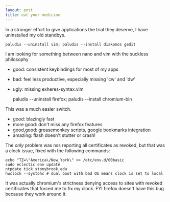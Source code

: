 ```yaml
---
layout: post
title: eat your medicine
---
```


In a stronger effort to give applications the trial they deserve, I have
uninstalled my old standbys.

    paludis --uninstall vim; paludis --install diakonos gedit

I am looking for something between nano and vim with the suckless philosophy
  * good: consistent keybindings for most of my apps
  *  bad: feel less productive, especially missing 'cw' and 'dw'
  * ugly: missing exheres-syntax.vim

    paludis --uninstall firefox; paludis --install chromium-bin

This was a much easier switch.
  * good: blazingly fast
  * more good: don't miss any firefox features
  * good,good: greasemonkey scripts, google bookmarks integration
  * amazing: flash doesn't stutter or crash!

The *only* problem was nss reporting all certificates as revoked, but that was a
clock issue, fixed with the following commands:

    echo "TZ=\"America\/New_York\" >> /etc/env.d/00basic
    sudo eclectic env update
    ntpdate tick.stonybrook.edu
    hwclock --systohc # dual boot with bad OS means clock is set to local

It was actually chromium's strictness denying access to sites with revoked
certificates that forced me to fix my clock. FYI firefox doesn't have this bug
because they work around it.
